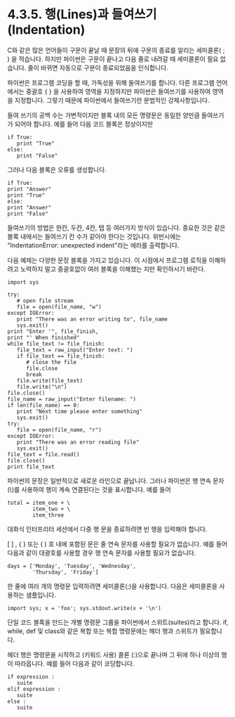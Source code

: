# 4.3.5. 행(Lines)과 들여쓰기(Indentation)

C와 같은 많은 언어들이 구문이 끝날 때 문장의 뒤에 구문의 종료를 알리는 세미콜론( ; ) 을 적습니다. 하지만 파이썬은 구문이 끝나고 다음 줄로 내려갈 때 세미콜론이 필요 없습니다. 줄이 바뀌면 자동으로 구분이 종료되었음을 인식합니다.

파이썬은 프로그램 코딩을 할 때, 가독성을 위해 들여쓰기를 합니다. 다른 프로그램 언어에서는 중괄호 { } 을 사용하여 영역을 지정하지만 파이썬은 들여쓰기를 사용하여 영역을 지정합니다. 그렇기 때문에 파이썬에서 들여쓰기란 문법적인 강제사항입니다.

들여 쓰기의 공백 수는 가변적이지만 블록 내의 모든 명령문은 동일한 양만큼 들여쓰기가 되어야 합니다. 예를 들어 다음 코드 블록은 정상이지만

```
if True:
   print "True"
else:
   print "False"
```

그러나 다음 블록은 오류를 생성합니다.

```
if True:
print "Answer"
print "True"
else:
print "Answer"
print "False"
```

들여쓰기의 방법은 한칸, 두칸, 4칸, 탭 등 여러가지 방식이 있습니다. 중요한 것은 같은 블록 내에서는 들여쓰기 칸 수가 같아야 한다는 것입니다. 위반시에는 "IndentationError: unexpected indent"라는 에러를 출력합니다.

다음 예제는 다양한 문장 블록을 가지고 있습니다. 이 시점에서 프로그램 로직을 이해하려고 노력하지 말고 중괄호없이 여러 블록을 이해했는 지만 확인하시기 바란다.

```
import sys

try:
   # open file stream
   file = open(file_name, "w")
except IOError:
   print "There was an error writing to", file_name
   sys.exit()
print "Enter '", file_finish,
print "' When finished"
while file_text != file_finish:
   file_text = raw_input("Enter text: ")
   if file_text == file_finish:
      # close the file
      file.close
      break
   file.write(file_text)
   file.write("\n")
file.close()
file_name = raw_input("Enter filename: ")
if len(file_name) == 0:
   print "Next time please enter something"
   sys.exit()
try:
   file = open(file_name, "r")
except IOError:
   print "There was an error reading file"
   sys.exit()
file_text = file.read()
file.close()
print file_text
```

파이썬의 문장은 일반적으로 새로운 라인으로 끝납니다. 그러나 파이썬은 행 연속 문자 (\\)를 사용하여 행이 계속 연결된다는 것을 표시합니다. 예를 들어

```
total = item_one + \
        item_two + \
        item_three
```

대화식 인터프리터 세션에서 다중 행 문을 종료하려면 빈 행을 입력해야 합니다.

\[ ] , { } 또는 ( ) 호 내에 포함된 문은 줄 연속 문자를 사용할 필요가 없습니다. 예를 들어 다음과 같이 대괄호를 사용할 경우 행 연속 문자를 사용할 필요가 없습니다.

```
days = ['Monday', 'Tuesday', 'Wednesday',
        'Thursday', 'Friday']
```

한 줄에 여러 개의 명령문 입력하려면 세미콜론(;)을 사용합니다. 다음은 세미콜론을 사용하는 샘플입니다.

```
import sys; x = 'foo'; sys.stdout.write(x + '\n')
```

단일 코드 블록을 만드는 개별 명령문 그룹을 파이썬에서 스위트(suites)라고 합니다. if, while, def 및 class와 같은 복합 또는 복합 명령문에는 헤더 행과 스위트가 필요합니다.

헤더 행은 명령문을 시작하고 (키워드 사용) 콜론 (:)으로 끝나며 그 뒤에 하나 이상의 행이 따라옵니다. 예를 들어 다음과 같이 코딩합니다.

```
if expression : 
   suite
elif expression : 
   suite 
else : 
   suite
```
